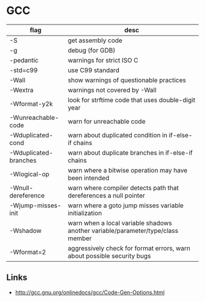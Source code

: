 # GCC

flag                  | desc
---                   | ---
-S                    | get assembly code
-g                    | debug (for GDB)
-pedantic             | warnings for strict ISO C
-std=c99              | use C99 standard
-Wall                 | show warnings of questionable practices
-Wextra               | warnings not covered by -Wall
-Wformat-y2k          | look for strftime code that uses double-digit year
-Wunreachable-code    | warn for unreachable code
-Wduplicated-cond     | warn about duplicated condition in if-else-if chains
-Wduplicated-branches | warn about duplicate branches in if-else-if chains
-Wlogical-op          | warn where a bitwise operation may have been intended
-Wnull-dereference    | warn where compiler detects path that dereferences a null pointer
-Wjump-misses-init    | warn where a goto jump misses variable initialization
-Wshadow              | warn when a local variable shadows another variable/parameter/type/class member
-Wformat=2            | aggressively check for format errors, warn about possible security bugs

## Links

* <http://gcc.gnu.org/onlinedocs/gcc/Code-Gen-Options.html>
